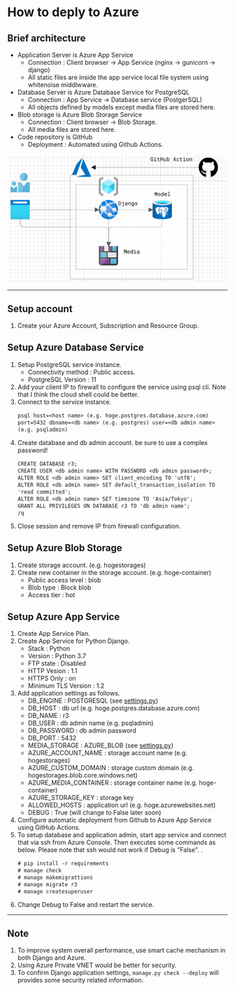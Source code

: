 # How to deply to Azure

## Brief architecture
- Application Server is Azure App Service
    - Connection : Client browser -> App Service (nginx -> gunicorn -> django)
    - All static files are inside the app service local file system using whitenoise middlwware.
- Database Server is Azure Database Service for PostgreSQL
    - Connection : App Service -> Database service (PostgerSQL)
    - All objects defined by models except media files are stored here.
- Blob storage is Azure Blob Storage Service
    - Connection : Client browser -> Blob Storage.
    - All media files are stored here.
- Code repository is GitHub
    - Deployment : Automated using Github Actions.

![architecture](architecture.png)

---

## Setup account
 1. Create your Azure Account, Subscription and Resource Group. 
 
## Setup Azure Database Service
1. Setup PostgreSQL service instance.
    - Connectivity method : Public access.
    - PostgreSQL Version : 11
1. Add your client IP to firewall to configure the service using psql cli. Note that I think the cloud shell could be better.
1. Connect to the service instance.
    ```
    psql host=<host name> (e.g. hoge.postgres.database.azure.com) port=5432 dbname=<db name> (e.g. postgres) user=<db admin name> (e.g. psqladmin)
    ```
1. Create database and db admin account. be sure to use a complex password!
    ```
    CREATE DATABASE r3;
    CREATE USER <db admin name> WITH PASSWORD <db admin password>;
    ALTER ROLE <db admin name> SET client_encoding TO 'utf8';
    ALTER ROLE <db admin name> SET default_transaction_isolation TO 'read committed';
    ALTER ROLE <db admin name> SET timezone TO 'Asia/Tokyo';
    GRANT ALL PRIVILEGES ON DATABASE r3 TO 'db admin name';
    /q
    ```
1. Close session and remove IP from firewall configuration.

## Setup Azure Blob Storage
1. Create storage account. (e.g. hogestorages)
1. Create new container in the storage account. (e.g. hoge-container)
    - Public access level : blob
    - Blob type : Block blob
    - Access tier : hot

## Setup Azure App Service
1. Create App Service Plan.
1. Create App Service for Python Django.
    - Stack : Python
    - Version : Python 3.7
    - FTP state : Disabled
    - HTTP Vesion : 1.1
    - HTTPS Only : on
    - Minimum TLS Version : 1.2
1. Add application settings as follows.
    - DB_ENGINE : POSTGRESQL (see [settings.py](pbl/settings.py))
    - DB_HOST : db url (e.g. hoge.postgres.database.azure.com)
    - DB_NAME : r3
    - DB_USER : db admin name (e.g. psqladmin)
    - DB_PASSWORD : db admin password
    - DB_PORT : 5432
    - MEDIA_STORAGE : AZURE_BLOB (see [settings.py](pbl/settings.py))
    - AZURE_ACCOUNT_NAME : storage account name (e.g. hogestorages)
    - AZURE_CUSTOM_DOMAIN : storage custom domain (e.g. hogestorages.blob.core.windows.net)
    - AZURE_MEDIA_CONTAINER : storage container name (e.g. hoge-container)
    - AZURE_STORAGE_KEY : storage key
    - ALLOWED_HOSTS : application url (e.g. hoge.azurewebsites.net)
    - DEBUG : True (will change to False later soon)
1. Configure automatic deployment from Github to Azure App Service using GitHub Actions.
1. To setup database and application admin, start app service and connect that via ssh from Azure Console. Then executes some commands as below. Please note that ssh would not work if Debug is "False". .
    ```
    # pip install -r requirements
    # manage check
    # manage makemigrattions
    # manage migrate r3
    # manage createsuperuser
    ```
1. Change Debug to False and restart the service.

---

## Note
1. To improve system overall performance, use smart cache mechanism in both Django and Azure.
1. Using Azure Private VNET would be better for security.
1. To confirm Django application settings, `manage.py check --deploy` will provides some security related information.
